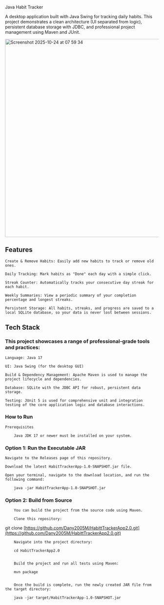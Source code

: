 Java Habit Tracker

A desktop application built with Java Swing for tracking daily habits. This project demonstrates a clean architecture (UI separated from logic), persistent database storage with JDBC, and professional project management using Maven and JUnit.

<img width="876" height="648" alt="Screenshot 2025-10-24 at 07 59 34" src="https://github.com/user-attachments/assets/f6a39f68-d280-4900-a37d-a957d5cceff0" />

## Features

    Create & Remove Habits: Easily add new habits to track or remove old ones.

    Daily Tracking: Mark habits as "Done" each day with a simple click.

    Streak Counter: Automatically tracks your consecutive day streak for each habit.

    Weekly Summaries: View a periodic summary of your completion percentage and longest streaks.

    Persistent Storage: All habits, streaks, and progress are saved to a local SQLite database, so your data is never lost between sessions.

## Tech Stack

### This project showcases a range of professional-grade tools and practices:

    Language: Java 17

    UI: Java Swing (for the desktop GUI)

    Build & Dependency Management: Apache Maven is used to manage the project lifecycle and dependencies.

    Database: SQLite with the JDBC API for robust, persistent data storage.

    Testing: JUnit 5 is used for comprehensive unit and integration testing of the core application logic and database interactions.

### How to Run

    Prerequisites

        Java JDK 17 or newer must be installed on your system.

### Option 1: Run the Executable JAR

    Navigate to the Releases page of this repository.
    
    Download the latest HabitTrackerApp-1.0-SNAPSHOT.jar file.

    Open your terminal, navigate to the download location, and run the following command:

        java -jar HabitTrackerApp-1.0-SNAPSHOT.jar

### Option 2: Build from Source

        You can build the project from the source code using Maven.

        Clone this repository:

git clone [https://github.com/Dany2005M/HabittTrackerApp2.0.git](https://github.com/Dany2005M/HabittTrackerApp2.0.git)

        Navigate into the project directory:

        cd HabitTrackerApp2.0


        Build the project and run all tests using Maven:

        mvn package


        Once the build is complete, run the newly created JAR file from the target directory:

        java -jar target/HabitTrackerApp-1.0-SNAPSHOT.jar
